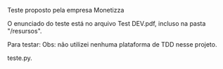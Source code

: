 Teste proposto pela empresa Monetizza

O enunciado do teste está no arquivo Test DEV.pdf, incluso na pasta "/resursos".

Para testar: Obs: não utilizei nenhuma plataforma de TDD nesse projeto.

teste.py. 

